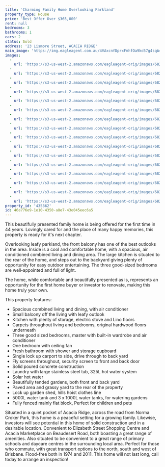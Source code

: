 ```yaml
---
title: 'Charming Family Home Overlooking Parkland'
property_type: House
price: 'Best Offer Over $365,000'
rent: null
bedrooms: 3
bathrooms: 1
cars: 2
status: Sold
address: '23 Lismore Street, ACACIA RIDGE'
main_image: 'https://img.eagleagent.com.au/4VAxcnYDprxFmhfOa9kd57g4sqA=/1280x854/smart/https://s3-us-west-2.amazonaws.com/eagleagent-orig/images/6823646/122787350-image-M.jpg'
images:
  -
    url: 'https://s3-us-west-2.amazonaws.com/eagleagent-orig/images/6823661/122787350-image-P.jpg'
  -
    url: 'https://s3-us-west-2.amazonaws.com/eagleagent-orig/images/6823660/122787350-image-O.jpg'
  -
    url: 'https://s3-us-west-2.amazonaws.com/eagleagent-orig/images/6823659/122787350-image-N.jpg'
  -
    url: 'https://s3-us-west-2.amazonaws.com/eagleagent-orig/images/6823658/122787350-image-L.jpg'
  -
    url: 'https://s3-us-west-2.amazonaws.com/eagleagent-orig/images/6823657/122787350-image-K.jpg'
  -
    url: 'https://s3-us-west-2.amazonaws.com/eagleagent-orig/images/6823656/122787350-image-J.jpg'
  -
    url: 'https://s3-us-west-2.amazonaws.com/eagleagent-orig/images/6823655/122787350-image-I.jpg'
  -
    url: 'https://s3-us-west-2.amazonaws.com/eagleagent-orig/images/6823654/122787350-image-H.jpg'
  -
    url: 'https://s3-us-west-2.amazonaws.com/eagleagent-orig/images/6823653/122787350-image-G.jpg'
  -
    url: 'https://s3-us-west-2.amazonaws.com/eagleagent-orig/images/6823652/122787350-image-F.jpg'
  -
    url: 'https://s3-us-west-2.amazonaws.com/eagleagent-orig/images/6823651/122787350-image-E.jpg'
  -
    url: 'https://s3-us-west-2.amazonaws.com/eagleagent-orig/images/6823650/122787350-image-D.jpg'
  -
    url: 'https://s3-us-west-2.amazonaws.com/eagleagent-orig/images/6823649/122787350-image-C.jpg'
  -
    url: 'https://s3-us-west-2.amazonaws.com/eagleagent-orig/images/6823648/122787350-image-B.jpg'
  -
    url: 'https://s3-us-west-2.amazonaws.com/eagleagent-orig/images/6823647/122787350-image-A.jpg'
  -
    url: 'https://s3-us-west-2.amazonaws.com/eagleagent-orig/images/6823646/122787350-image-M.jpg'
property_id: '435362'
id: 46e776e9-1e10-4350-a8e7-43e045eec6a5
---
```

This beautifully presented family home is being offered for the first time in 44 years. Lovingly cared for and the place of many happy memories, this property is ready for it's next chapter.

Overlooking leafy parkland, the front balcony has one of the best outlooks in the area. Inside is a cool and comfortable home, with a spacious, air conditioned combined living and dining area. The large kitchen is situated to the rear of the home, and steps out to the backyard giving plenty of opportunity for easy outdoor entertaining. The three good-sized bedrooms are well-appointed and full of light.

The home, while comfortable and beautifully presented as is, represents an opportunity for the first home buyer or investor to renovate, making this home truly your own.

This property features:

*  Spacious combined living and dining, with air conditioner
*  Small balcony off the living with leafy outlook
*  Kitchen with plenty of storage, electric stove and Lino floors
*  Carpets throughout living and bedrooms, original hardwood floors underneath
*  Three good sized bedrooms, master with built-in wardrobe and air conditioner
*  One bedroom with ceiling fan
*  Fresh bathroom with shower and storage cupboard
*  Single lock up carport to side, drive through to back yard
*  Fly screens throughout, security screen to front and back door
*  Solid poured concrete construction
*  Laundry with large stainless steel tub, 325L hot water system
*  Solar hot water
*  Beautifully tended gardens, both front and back yard
*  Paved area and grassy yard to the rear of the property
*  Lock up garden shed, hills hoist clothes line
*  5000L water tank and 3 x 1000L water tanks, for watering gardens
*  Fully fenced mainly flat block, Perfect for children and pets

Situated in a quiet pocket of Acacia Ridge, across the road from Norma Croker Park, this home is a peaceful setting for a growing family. Likewise, investors will see potential in this home of solid construction and in a desirable location. Convenient to Elizabeth Street Shopping Centre and Acacia Marketplace on Beaudesert Road, both boasting a great range of amenities. Also situated to be convenient to a great range of primary schools and daycare centres in the surrounding local area. Perfect for those who commute, with great transport options to the north, south and west of Brisbane. Flood-free both in 1974 and 2011. This home will not last long, call today to arrange an inspection!